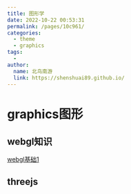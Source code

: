 ```yaml
---
title: 图形学
date: 2022-10-22 00:53:31
permalink: /pages/10c961/
categories:
  - theme
  - graphics
tags:
  - 
author: 
  name: 北鸟南游
  link: https://shenshuai89.github.io/
---
```


# graphics图形
## webgl知识
[webgl基础1](./webgl基础1.md)

## threejs
